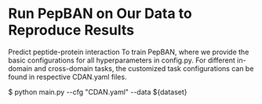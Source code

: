 # Run PepBAN on Our Data to Reproduce Results
Predict peptide-protein interaction 
To train PepBAN, where we provide the basic configurations for all hyperparameters in config.py. For different in-domain and cross-domain tasks, the customized task configurations can be found in respective CDAN.yaml files.

$ python main.py --cfg "CDAN.yaml" --data ${dataset} 
